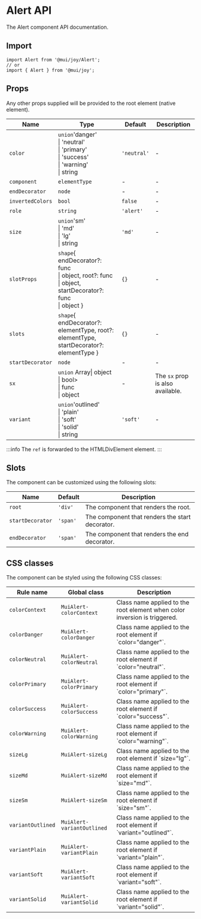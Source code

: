 # Alert API

The Alert component API documentation.

## Import

```
import Alert from '@mui/joy/Alert';
// or
import { Alert } from '@mui/joy';
```

## Props

Any other props supplied will be provided to the root element (native element).

| Name | Type | Default | Description |
| --- | --- | --- | --- |
| `color` | `union`'danger'<br>\| 'neutral'<br>\| 'primary'<br>\| 'success'<br>\| 'warning'<br>\| string | `'neutral'` | - |
| `component` | `elementType` | - | - |
| `endDecorator` | `node` | - | - |
| `invertedColors` | `bool` | `false` | - |
| `role` | `string` | `'alert'` | - |
| `size` | `union`'sm'<br>\| 'md'<br>\| 'lg'<br>\| string | `'md'` | - |
| `slotProps` | `shape`{ endDecorator?: func<br>\| object, root?: func<br>\| object, startDecorator?: func<br>\| object } | `{}` | - |
| `slots` | `shape`{ endDecorator?: elementType, root?: elementType, startDecorator?: elementType } | `{}` | - |
| `startDecorator` | `node` | - | - |
| `sx` | `union` Array\| object<br>\| bool><br>\| func<br>\| object | - | The `sx` prop is also available. |
| `variant` | `union`'outlined'<br>\| 'plain'<br>\| 'soft'<br>\| 'solid'<br>\| string | `'soft'` | - |

:::info
The `ref` is forwarded to the HTMLDivElement element.
:::

## Slots

The component can be customized using the following slots:

| Name | Default | Description |
| --- | --- | --- |
| `root` | `'div'` | The component that renders the root. |
| `startDecorator` | `'span'` | The component that renders the start decorator. |
| `endDecorator` | `'span'` | The component that renders the end decorator. |

## CSS classes

The component can be styled using the following CSS classes:

| Rule name | Global class | Description |
| --- | --- | --- |
| `colorContext` | `MuiAlert-colorContext` | Class name applied to the root element when color inversion is triggered. |
| `colorDanger` | `MuiAlert-colorDanger` | Class name applied to the root element if \`color="danger"\`. |
| `colorNeutral` | `MuiAlert-colorNeutral` | Class name applied to the root element if \`color="neutral"\`. |
| `colorPrimary` | `MuiAlert-colorPrimary` | Class name applied to the root element if \`color="primary"\`. |
| `colorSuccess` | `MuiAlert-colorSuccess` | Class name applied to the root element if \`color="success"\`. |
| `colorWarning` | `MuiAlert-colorWarning` | Class name applied to the root element if \`color="warning"\`. |
| `sizeLg` | `MuiAlert-sizeLg` | Class name applied to the root element if \`size="lg"\`. |
| `sizeMd` | `MuiAlert-sizeMd` | Class name applied to the root element if \`size="md"\`. |
| `sizeSm` | `MuiAlert-sizeSm` | Class name applied to the root element if \`size="sm"\`. |
| `variantOutlined` | `MuiAlert-variantOutlined` | Class name applied to the root element if \`variant="outlined"\`. |
| `variantPlain` | `MuiAlert-variantPlain` | Class name applied to the root element if \`variant="plain"\`. |
| `variantSoft` | `MuiAlert-variantSoft` | Class name applied to the root element if \`variant="soft"\`. |
| `variantSolid` | `MuiAlert-variantSolid` | Class name applied to the root element if \`variant="solid"\`. |